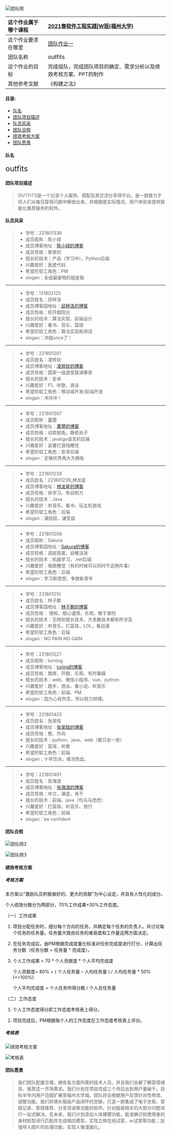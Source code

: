 ![团队照](合照1.png)

| 这个作业属于哪个课程 | [2021春软件工程实践\|W班\(福州大学\)](https://edu.cnblogs.com/campus/fzu/2021SpringSoftwareEngineeringPractice/) |
| :----    | :----   |
| 这个作业要求在哪里 | [团队作业一](https://edu.cnblogs.com/campus/fzu/2021SpringSoftwareEngineeringPractice/homework/11848)|
|团队名称|<font size=4>outfits</font>|
| 这个作业的目标 |完成组队，完成团队项目的确定、需求分析以及绩效考核方案、PPT的制作|
| 其他参考文献 |《构建之法》|

#### 目录:


* [队名](#1)
* [团队项目描述](#2)
* [队员风采](#3)
* [团队合照](#4)
* [绩效考核方案](#5)
* [团队愿景](#6)
  
#### <span id="1">队名</span>
<font size=5>outfits</font>
#### <span id="2">团队项目描述</span>

> OUTFITS是一个记录个人服饰、搭配及其交流分享得平台。是一款致力于将人们从每日穿搭问题中解放出来，并根据是实际情况、用户体验来提供智能化推荐服务的软件。
#### <span id="3">队员风采</span>

> * 学号：221801336
> * 成员昵称：陈小球
> * 成员博客地址：[陈小球的博客](https://www.cnblogs.com/mayrain-yh/)
> * 成员性格：笨笨的
> * 擅长的技术：产品（学习中），Python后端
> * 兴趣爱好：我爱代码
> * 希望的软工角色：PM
> * slogan：全组最废物的就是我

***


> * 学号：131802125
> * 成员姓名：邱梓洛
> * 成员博客园地址：[邱梓洛的博客](https://www.cnblogs.com/cj-whales/)
> * 成员性格：较开朗阳光
> * 擅长的技术：算法实现、前端设计
> * 兴趣爱好：看书、音乐、篮球
> * 希望的软工角色：算法实现和测试
> * slogan：冲就once了！

***


> * 学号：221801201
> * 成员姓名：凌铧钦
> * 成员博客地址：[凌铧钦的博客](https://www.cnblogs.com/VROOML/)
> * 成员性格：国家一级退堂鼓演奏家
> * 擅长的技术：安卓
> * 兴趣爱好：F1、听歌、游泳
> * 希望的软工角色：移动端开发/前端开发
> * slogan：冲冲冲！

***

> * 学号：221801307
> * 成员昵称：盫曌
> * 成员博客地址：[盫曌的博客](https://www.cnblogs.com/1069042059crj/)
> * 成员性格：动若脱兔，静若处子
> * 擅长的技术：java\go语言的后端
> * 兴趣爱好：追番打游戏睡觉
> * 希望的软工角色：安卓后端
> * slogan：足够优秀再大方拥有

***


> * 学号：221801239
> * 成员姓名：221801239_林龙星
> * 成员博客地址：[林龙星的博客](https://www.cnblogs.com/llx221801239/)
> * 成员性格：肯学习，有自制力
> * 擅长的技术：Java
> * 兴趣爱好：听音乐、看书、玩主机游戏
> * 希望的软工角色：后端
> * slogan：满招损，谦受益

***

> * 学号：221801208    
> * 成员昵称：Sakura
> * 成员博客园地址：[Sakura的博客](https://www.cnblogs.com/SakuChyan/)
> * 成员性格：调皮捣蛋，幼稚活泼
> * 擅长的技术：机器学习，.net后端
> * 兴趣爱好：唱歌睡觉（有的时候可以同时干这两件事）
> * 希望的软工角色：后端
> * slogan：学习新思想，争做新青年

***

> * 学号：221801210
> * 成员姓名：林子鹏
> * 成员博客园地址：[林子鹏的博客](https://www.cnblogs.com/221801210lzp/)
> * 成员性格： 随和，细心谨慎，乐观，敢于冒险
> * 擅长的技术：无特别擅长技术，大多数技术都有所涉及
> * 兴趣爱好：听音乐，打篮球，LOL，看动漫
> * 希望的软工角色：后端
> * slogan：NO PAIN NO GAIN

***

> * 学号：221801227
> * 成员昵称：turning
> * 成员博客地址：[turing的博客](https://www.cnblogs.com/lincanghai/)
> * 成员性格：敦厚、开朗、乐观、有时暴躁
> * 擅长的技术：web、微信小程序、vue、python
> * 兴趣爱好：跑步、游泳、看小说、听音乐
> * 希望的软工角色：前端、PM
> * slogan：因为心有所念，所以努力拼搏。

***

> * 学号：221801425
> * 成员姓名：张吴晗
> * 成员博客地址：[张吴晗的博客](https://www.cnblogs.com/zwh1515071283/)
> * 成员性格：憨、外向
> * 擅长的技术：python、java、web（都只会一些）
> * 兴趣爱好：篮球、听歌
> * 希望的软工角色：前端
> * slogan：十年饮冰，难凉热血。

***


> * 学号：221801401
> * 成员姓名：张海浪
> * 成员博客地址：[张海浪的博客](https://www.cnblogs.com/zhlforreal/)
> * 成员性格：中立，谦虚，肯干 
> * 擅长的技术：前端、java（均马马虎虎）
> * 兴趣爱好：打篮球、听音乐、旅行
> * 希望的软工角色：前端
> * slogan：be confident
#### <span id="4">团队合照</span>
![团队照2](合照2.jpg)


![团队照3](合照3.png)

#### <span id="5">绩效考核方案</span>

##### 考核方案

本方案以“激励队员积极做好的、更大的贡献”为中心设定，并具有人性化的成分。

个人绩效分数分为两部分，70%工作成果+30%工作态度。

（一）工作成果

1. 项目分配任务时，细分每个方向的任务，并确定每个任务的负责人，并讨论每个任务的任务量。任务量大致由任务的难易度和工作量这两方面决定。

2. 在任务完成后，由PM根据完成度量化标准对任务完成度进行打分，计算出任务分数（任务分数 = 任务量 * 完成度）。

3. 个人工作成果 = 70 * 个人贡献度 * 个人平均完成度

   个人贡献度= 80% + ( 个人任务量 – 人均任务量 ) / 人均任务量 * 50%  (<=100%)

   个人平均完成度 = 个人任务所得分数 / 个人总任务量

（二）工作态度

1. 个人工作态度得分即工作态度考核表上得分。

2. 项目完成后，PM根据每个人的工作态度在工作态度考核表上评分。

##### 考核表

![绩效考核方案](工作态度表.png)

![考核表](工作成果评分表.png)

#### <span id="6">团队愿景</span>
> 我们团队配置合理，拥有各方面所需的技术人员。并且我们全都了解穿搭储存、推荐这一市场需求。我们计划在项目完成三个月后达到用户量破千。目标半年内用户范围扩展至福州大学城。团队将会根据用户反馈针对性修改、调整功能。我们将填补服装产品闭环的空缺，打造一款集成了电子衣柜、穿搭记录、穿搭推荐、分享咨询等功能的软件。针对服装相关的大部分问题进行一站式解决。在未来，我们计划添加人体建模功能，能准确识别使用者的身材脸型进行匹配并生成相应模型，实现立体在线试穿，ar试穿等功能；加强导入图片的处理功能，实现人像漫画化。

